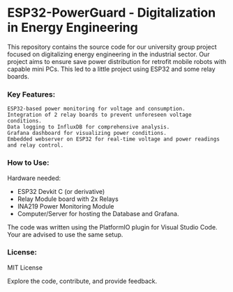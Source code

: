 # ESP32-PowerGuard - Digitalization in Energy Engineering

This repository contains the source code for our university group project focused on digitalizing energy engineering in the industrial sector. Our project aims to ensure save power distribution for retrofit mobile robots with capable mini PCs. This led to a little project using ESP32 and some relay boards.

### Key Features:

    ESP32-based power monitoring for voltage and consumption.
    Integration of 2 relay boards to prevent unforeseen voltage conditions.
    Data logging to InfluxDB for comprehensive analysis.
    Grafana dashboard for visualizing power conditions.
    Embedded webserver on ESP32 for real-time voltage and power readings and relay control.

### How to Use:
Hardware needed:
- ESP32 Devkit C (or derivative)
- Relay Module board with 2x Relays
- INA219 Power Monitoring Module
- Computer/Server for hosting the Database and Grafana.

The code was written using the PlatformIO plugin for Visual Studio Code. Your are advised to use the same setup.


### License:
MIT License

Explore the code, contribute, and provide feedback.
